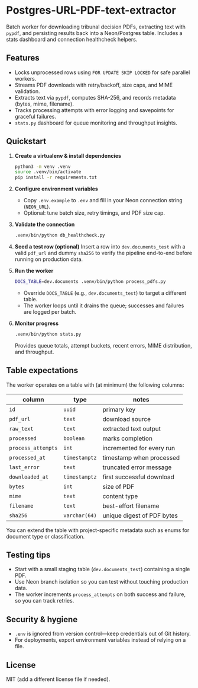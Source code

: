 # Postgres-URL-PDF-text-extractor

Batch worker for downloading tribunal decision PDFs, extracting text with `pypdf`,
and persisting results back into a Neon/Postgres table. Includes a stats dashboard
and connection healthcheck helpers.

## Features
- Locks unprocessed rows using `FOR UPDATE SKIP LOCKED` for safe parallel workers.
- Streams PDF downloads with retry/backoff, size caps, and MIME validation.
- Extracts text via `pypdf`, computes SHA-256, and records metadata (bytes, mime, filename).
- Tracks processing attempts with error logging and savepoints for graceful failures.
- `stats.py` dashboard for queue monitoring and throughput insights.

## Quickstart
1. **Create a virtualenv & install dependencies**
   ```bash
   python3 -m venv .venv
   source .venv/bin/activate
   pip install -r requirements.txt
   ```

2. **Configure environment variables**
   - Copy `.env.example` to `.env` and fill in your Neon connection string (`NEON_URL`).
   - Optional: tune batch size, retry timings, and PDF size cap.

3. **Validate the connection**
   ```bash
   .venv/bin/python db_healthcheck.py
   ```

4. **Seed a test row (optional)**
   Insert a row into `dev.documents_test` with a valid `pdf_url` and dummy `sha256`
   to verify the pipeline end-to-end before running on production data.

5. **Run the worker**
   ```bash
   DOCS_TABLE=dev.documents .venv/bin/python process_pdfs.py
   ```
   - Override `DOCS_TABLE` (e.g., `dev.documents_test`) to target a different table.
   - The worker loops until it drains the queue; successes and failures are logged per batch.

6. **Monitor progress**
   ```bash
   .venv/bin/python stats.py
   ```
   Provides queue totals, attempt buckets, recent errors, MIME distribution, and throughput.

## Table expectations
The worker operates on a table with (at minimum) the following columns:

| column | type | notes |
| --- | --- | --- |
| `id` | `uuid` | primary key |
| `pdf_url` | `text` | download source |
| `raw_text` | `text` | extracted text output |
| `processed` | `boolean` | marks completion |
| `process_attempts` | `int` | incremented for every run |
| `processed_at` | `timestamptz` | timestamp when processed |
| `last_error` | `text` | truncated error message |
| `downloaded_at` | `timestamptz` | first successful download |
| `bytes` | `int` | size of PDF |
| `mime` | `text` | content type |
| `filename` | `text` | best-effort filename |
| `sha256` | `varchar(64)` | unique digest of PDF bytes |

You can extend the table with project-specific metadata such as enums for document type or classification.

## Testing tips
- Start with a small staging table (`dev.documents_test`) containing a single PDF.
- Use Neon branch isolation so you can test without touching production data.
- The worker increments `process_attempts` on both success and failure, so you can track retries.

## Security & hygiene
- `.env` is ignored from version control—keep credentials out of Git history.
- For deployments, export environment variables instead of relying on a file.

## License
MIT (add a different license file if needed).
